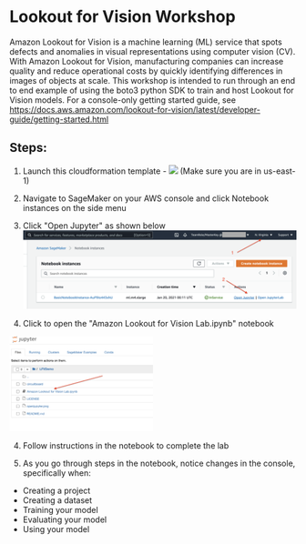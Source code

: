 # Lookout for Vision Workshop

Amazon Lookout for Vision is a machine learning (ML) service that spots defects and anomalies in visual representations using computer vision (CV). With Amazon Lookout for Vision, manufacturing companies can increase quality and reduce operational costs by quickly identifying differences in images of objects at scale. This workshop is intended to run through an end to end example of using the boto3 python SDK to train and host Lookout for Vision models. For a console-only getting started guide, see https://docs.aws.amazon.com/lookout-for-vision/latest/developer-guide/getting-started.html

## Steps:

1. Launch this cloudformation template - [<img src="https://s3.amazonaws.com/cloudformation-examples/cloudformation-launch-stack.png">](https://console.aws.amazon.com/cloudformation/home?region=us-east-1#/stacks/new?stackName=l4vworkshopstack&templateURL=https://shreyasvathul.s3.us-east-2.amazonaws.com/SampleLFVTemplate2.yaml)
(Make sure you are in us-east-1)

2. Navigate to SageMaker on your AWS console and click Notebook instances on the side menu

3. Click "Open Jupyter" as shown below 
![](openjupyter.png)

4. Click to open the "Amazon Lookout for Vision Lab.ipynb" notebook 
<img src="insidejupyter.png" width="50%">

4. Follow instructions in the notebook to complete the lab

5. As you go through steps in the notebook, notice changes in the console, specifically when: 

- Creating a project
- Creating a dataset
- Training your model
- Evaluating your model
- Using your model
